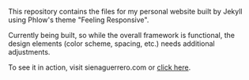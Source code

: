 This repository contains the files for my personal website built by Jekyll using Phlow's theme "Feeling Responsive". 

Currently being built, so while the overall framework is functional, the design elements (color scheme, spacing, etc.) needs additional adjustments. 

To see it in action, visit sienaguerrero.com or [click here](http://www.sienaguerrero.com).
